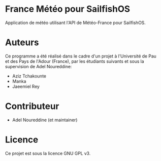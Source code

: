 # France Météo pour SailfishOS

Application de météo utilisant l'API de Météo-France pour SailfishOS.

# Auteurs

Ce programme a été réalisé dans le cadre d'un projet à l'Université de Pau et des Pays de l'Adour (France), par les étudiants suivants et sous la supervision de Adel Noureddine:
- Aziz Tchakounte
- Manka
- Jaeemiel Rey

# Contributeur

- Adel Noureddine (et maintainer)

# Licence

Ce projet est sous la licence GNU GPL v3.
